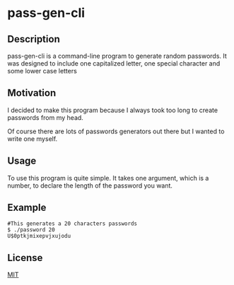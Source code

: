 # pass-gen-cli

## Description

pass-gen-cli is a command-line program to generate random passwords. It was designed to include one capitalized letter, one special character and some lower case letters 

## Motivation

I decided to make this program because I always took too long to create passwords from my head.

Of course there are lots of passwords generators out there but I wanted to write one myself.

## Usage

To use this program is quite simple. It takes one argument, which is a number, to declare the length of the password you want.

## Example

```shell
#This generates a 20 characters passwords
$ ./password 20
U$0ptkjmixepvjxujodu
```

## License

[MIT](LICENSE)
